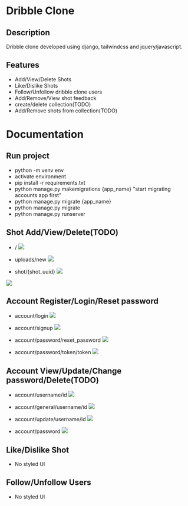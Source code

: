 # Dribble Clone

## Description

Dribble clone developed using django, tailwindcss and jquery/javascript.

## Features

- Add/View/Delete Shots
- Like/Dislike Shots
- Follow/Unfollow dribble clone users
- Add/Remove/View shot feedback
- create/delete collection(TODO)
- Add/Remove shots from collection(TODO)

# Documentation

## Run project

- python -m venv env
- activate environment
- pip install -r requirements.txt
- python manage.py makemigrations {app_name} "start migrating accounts app first"
- python manage.py migrate {app_name}
- python manage.py migrate
- python manage.py runserver

## Shot Add/View/Delete(TODO)
- /
![ ](docs/shots/img.png)

- uploads/new
![ ](docs/shots/img2.png)

- shot/{shot_uuid}
![ ](docs/shots/img3.png)

![ ](docs/shots/img4.png)

## Account Register/Login/Reset password

- account/login
![ ](docs/account/im.png)

- account/signup
![ ](docs/account/im2.png)

- account/password/reset_password
![ ](docs/account/im3.png)

- account/password/token/token
![ ](docs/account/im5.png)



## Account View/Update/Change password/Delete(TODO)

- account/username/id
![ ](docs/account/1mg1.png)

- account/general/username/id
![ ](docs/account/img1.png)

- account/update/username/id
![ ](docs/account/img2.png)

- account/password
![ ](docs/account/img3.png)

## Like/Dislike Shot

- No styled UI

## Follow/Unfollow Users

- No styled UI